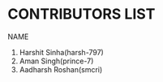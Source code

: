 # CONTRIBUTORS LIST

NAME
1. Harshit Sinha(harsh-797)
2. Aman Singh(prince-7)
3. Aadharsh Roshan(smcri)

